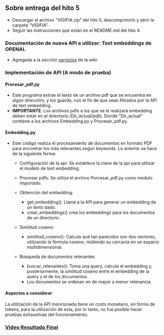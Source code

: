 ## Sobre entrega del hito 5

* Descargar el archivo "VIGIFIA.zip" del hito 5, descomprimirlo y abrir la carpeta "VIGIFIA".
* Seguir las instrucciones que están en el README.md del hito 4.

### Documentación de nueva API a utilizar: Text embeddings de OPENAI.
* Agregada a la sección [servicios](https://github.com/ElGatoIlluminati/GRUPO10-2024-PROYINF/wiki/servicios) de la wiki.

### Implementación de API (A modo de prueba)

#### **Procesar_pdf.py**
* Este programa extrae el texto de un archivo pdf que se encuentra en algún direcotiro, y los guarda, con el fin de que sean filtrados por la API de text embedding.
* **IMPORTANTE**: Los archivos pdfs a los que se le realizará embedding deben estár en el directorio */Dir_actual/pdfs*. Donde "Dir_actual" contiene a los archivos Embedding.py y Procesar_pdf.py.

#### Embedding.py
* Este código realiza el procesamiento de documentos en formato PDF para encontrar los más relevantes según keywords. Lo anterior se hace de la siguiente forma:
  
  * Configuración de la api: Se establece la clave de la api para utilizar el modelo de text embedding.
  * Procesar pdfs: Se utiliza el archivo Porcesar_pdf.py como modulo importado.
  * Obtención del embedding:
    * get_embedding(): Llama a la API para generar un embedding de un texto dado.
    * crear_embeddings() crea los embeddings para los documentos de un directorio.
      
  * Similitud coseno:
    * similitud_coseno(): Calcula qué tan parecidos son dos vectores, utilizando la fórmula coseno, midiendo su cercanía en un espacio multidimensional.
  * Búsqueda de documentos relevantes
    * buscar_relevantes(): Toma una query, calcula el embedding y, posteriormente, la   similitud coseno entre el embedding de la query y el de los documentos.
    * Los documentos se ordenan en de mayor a menor relevancia.
 
#### Aspectos a considerar
La utilización de la API mencionada tiene un costo monetario, en forma de tokens, para la utilización de esta, por lo tanto, no fue posible hacer pruebas exhaustivas del funcionamiento.

### [Video Resultado Final](https://youtu.be/CVS0R8VaA-E)

